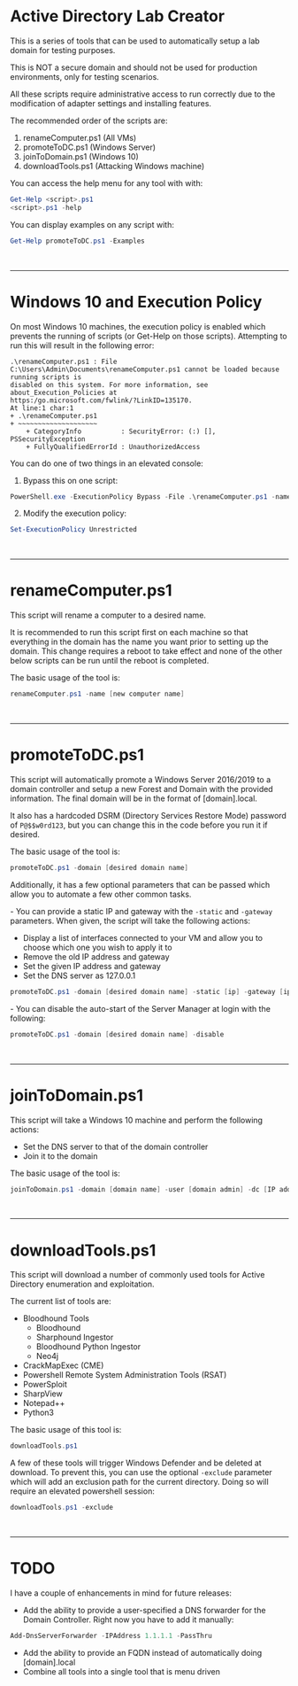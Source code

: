 # Active Directory Lab Creator
This is a series of tools that can be used to automatically setup a lab domain for testing purposes. 

This is NOT a secure domain and should not be used for production environments, only for testing scenarios.

All these scripts require administrative access to run correctly due to the modification of adapter settings and installing features.

The recommended order of the scripts are:
1. renameComputer.ps1 (All VMs)
2. promoteToDC.ps1 (Windows Server)
3. joinToDomain.ps1 (Windows 10)
4. downloadTools.ps1 (Attacking Windows machine)

You can access the help menu for any tool with with:
```powershell
Get-Help <script>.ps1
<script>.ps1 -help
```

You can display examples on any script with:
```powershell
Get-Help promoteToDC.ps1 -Examples
```
<br>

-----
# Windows 10 and Execution Policy
On most Windows 10 machines, the execution policy is enabled which prevents the running of scripts (or Get-Help on those scripts). Attempting to run this will result in the following error:
```
.\renameComputer.ps1 : File C:\Users\Admin\Documents\renameComputer.ps1 cannot be loaded because running scripts is
disabled on this system. For more information, see about_Execution_Policies at
https:/go.microsoft.com/fwlink/?LinkID=135170.
At line:1 char:1
+ .\renameComputer.ps1
+ ~~~~~~~~~~~~~~~~~~~~
    + CategoryInfo          : SecurityError: (:) [], PSSecurityException
    + FullyQualifiedErrorId : UnauthorizedAccess
```

You can do one of two things in an elevated console:
1. Bypass this on one script:
```powershell
PowerShell.exe -ExecutionPolicy Bypass -File .\renameComputer.ps1 -name [new computer name]
```

2. Modify the execution policy:
```powershell
Set-ExecutionPolicy Unrestricted
```
<br>

-----
# renameComputer.ps1
This script will rename a computer to a desired name. 

It is recommended to run this script first on each machine so that everything in the domain has the name you want prior to setting up the domain. This change requires a reboot to take effect and none of the other below scripts can be run until the reboot is completed.

The basic usage of the tool is:
```powershell
renameComputer.ps1 -name [new computer name]
```
<br>

-----
# promoteToDC.ps1
This script will automatically promote a Windows Server 2016/2019 to a domain controller and setup a new Forest and Domain with the provided information. The final domain will be in the format of [domain].local. 

It also has a hardcoded DSRM (Directory Services Restore Mode) password of ``P@$$w0rd123``, but you can change this in the code before you run it if desired.

The basic usage of the tool is:
```powershell
promoteToDC.ps1 -domain [desired domain name]
``` 

Additionally, it has a few optional parameters that can be passed which allow you to automate a few other common tasks.

\- You can provide a static IP and gateway with the ``-static`` and ``-gateway`` parameters. When given, the script will take the following actions:
- Display a list of interfaces connected to your VM and allow you to choose which one you wish to apply it to
- Remove the old IP address and gateway
- Set the given IP address and gateway
- Set the DNS server as 127.0.0.1
```powershell
promoteToDC.ps1 -domain [desired domain name] -static [ip] -gateway [ip]
```

\- You can disable the auto-start of the Server Manager at login with the following:
```powershell
promoteToDC.ps1 -domain [desired domain name] -disable
```
<br>

-----
# joinToDomain.ps1
This script will take a Windows 10 machine and perform the following actions:
- Set the DNS server to that of the domain controller
- Join it to the domain

The basic usage of the tool is:
```powershell
joinToDomain.ps1 -domain [domain name] -user [domain admin] -dc [IP address of the domain controller]
```
<br>

-----
# downloadTools.ps1
This script will download a number of commonly used tools for Active Directory enumeration and exploitation.

The current list of tools are:
- Bloodhound Tools
    - Bloodhound
    - Sharphound Ingestor
    - Bloodhound Python Ingestor
    - Neo4j
- CrackMapExec (CME)
- Powershell Remote System Administration Tools (RSAT)
- PowerSploit
- SharpView
- Notepad++
- Python3

The basic usage of this tool is:
```powershell
downloadTools.ps1
```

A few of these tools will trigger Windows Defender and be deleted at download. To prevent this, you can use the optional ``-exclude`` parameter which will add an exclusion path for the current directory. Doing so will require an elevated powershell session:
```powershell
downloadTools.ps1 -exclude
```
<br>

------
# TODO
I have a couple of enhancements in mind for future releases:

- Add the ability to provide a user-specified a DNS forwarder for the Domain Controller. Right now you have to add it manually:
```powershell
Add-DnsServerForwarder -IPAddress 1.1.1.1 -PassThru
```
- Add the ability to provide an FQDN instead of automatically doing [domain].local
- Combine all tools into a single tool that is menu driven